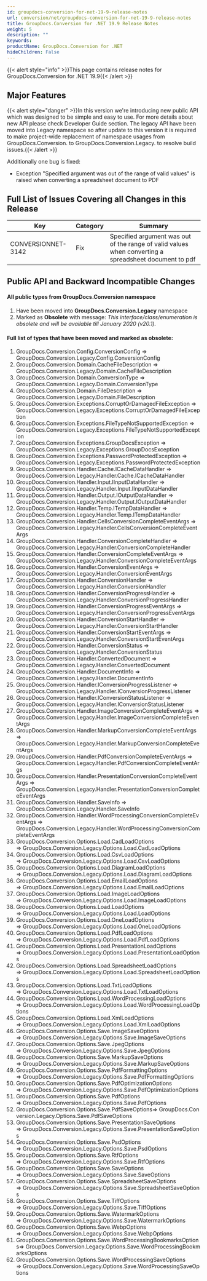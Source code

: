 ```yaml
---
id: groupdocs-conversion-for-net-19-9-release-notes
url: conversion/net/groupdocs-conversion-for-net-19-9-release-notes
title: GroupDocs.Conversion for .NET 19.9 Release Notes
weight: 5
description: ""
keywords: 
productName: GroupDocs.Conversion for .NET
hideChildren: False
---
```

{{< alert style="info" >}}This page contains release notes for GroupDocs.Conversion for .NET 19.9{{< /alert >}}

## Major Features

{{< alert style="danger" >}}In this version we're introducing new public API which was designed to be simple and easy to use. For more details about new API please check Developer Guide section. The legacy API have been moved into Legacy namespace so after update to this version it is required to make project-wide replacement of namespace usages from GroupDocs.Conversion. to GroupDocs.Conversion.Legacy. to resolve build issues.{{< /alert >}}

Additionally one bug is fixed: 

*   Exception "Specified argument was out of the range of valid values" is raised when converting a spreadsheet document to PDF
    

## Full List of Issues Covering all Changes in this Release

| Key |Category | Summary | 
| --- | --- | --- |
| CONVERSIONNET-3142 | Fix | Specified argument was out of the range of valid values when converting a spreadsheet document to pdf |

## Public API and Backward Incompatible Changes

#### All public types from GroupDocs.Conversion namespace 

1.  Have been moved into **GroupDocs.Conversion.Legacy** namespace
2.  Marked as **Obsolete** with message: *This interface/class/enumeration is obsolete and will be available till January 2020 (v20.1).*

#### Full list of types that have been moved and marked as obsolete:

1.  GroupDocs.Conversion.Config.ConversionConfig => GroupDocs.Conversion.Legacy.Config.ConversionConfig
2.  GroupDocs.Conversion.Domain.CacheFileDescription => GroupDocs.Conversion.Legacy.Domain.CacheFileDescription
3.  GroupDocs.Conversion.Domain.ConversionType => GroupDocs.Conversion.Legacy.Domain.ConversionType
4.  GroupDocs.Conversion.Domain.FileDescription => GroupDocs.Conversion.Legacy.Domain.FileDescription
5.  GroupDocs.Conversion.Exceptions.CorruptOrDamagedFileException => GroupDocs.Conversion.Legacy.Exceptions.CorruptOrDamagedFileException
6.  GroupDocs.Conversion.Exceptions.FileTypeNotSupportedException => GroupDocs.Conversion.Legacy.Exceptions.FileTypeNotSupportedException
7.  GroupDocs.Conversion.Exceptions.GroupDocsException => GroupDocs.Conversion.Legacy.Exceptions.GroupDocsException
8.  GroupDocs.Conversion.Exceptions.PasswordProtectedException => GroupDocs.Conversion.Legacy.Exceptions.PasswordProtectedException
9.  GroupDocs.Conversion.Handler.Cache.ICacheDataHandler => GroupDocs.Conversion.Legacy.Handler.Cache.ICacheDataHandler
10.  GroupDocs.Conversion.Handler.Input.IInputDataHandler => GroupDocs.Conversion.Legacy.Handler.Input.IInputDataHandler
11.  GroupDocs.Conversion.Handler.Output.IOutputDataHandler => GroupDocs.Conversion.Legacy.Handler.Output.IOutputDataHandler
12.  GroupDocs.Conversion.Handler.Temp.ITempDataHandler => GroupDocs.Conversion.Legacy.Handler.Temp.ITempDataHandler
13.  GroupDocs.Conversion.Handler.CellsConversionCompleteEventArgs => GroupDocs.Conversion.Legacy.Handler.CellsConversionCompleteEventArgs
14.  GroupDocs.Conversion.Handler.ConversionCompleteHandler => GroupDocs.Conversion.Legacy.Handler.ConversionCompleteHandler
15.  GroupDocs.Conversion.Handler.ConversionCompleteEventArgs => GroupDocs.Conversion.Legacy.Handler.ConversionCompleteEventArgs
16.  GroupDocs.Conversion.Handler.ConversionEventArgs => GroupDocs.Conversion.Legacy.Handler.ConversionEventArgs
17.  GroupDocs.Conversion.Handler.ConversionHandler => GroupDocs.Conversion.Legacy.Handler.ConversionHandler
18.  GroupDocs.Conversion.Handler.ConversionProgressHandler => GroupDocs.Conversion.Legacy.Handler.ConversionProgressHandler
19.  GroupDocs.Conversion.Handler.ConversionProgressEventArgs => GroupDocs.Conversion.Legacy.Handler.ConversionProgressEventArgs
20.  GroupDocs.Conversion.Handler.ConversionStartHandler => GroupDocs.Conversion.Legacy.Handler.ConversionStartHandler
21.  GroupDocs.Conversion.Handler.ConversionStartEventArgs => GroupDocs.Conversion.Legacy.Handler.ConversionStartEventArgs
22.  GroupDocs.Conversion.Handler.ConversionStatus => GroupDocs.Conversion.Legacy.Handler.ConversionStatus
23.  GroupDocs.Conversion.Handler.ConvertedDocument => GroupDocs.Conversion.Legacy.Handler.ConvertedDocument
24.  GroupDocs.Conversion.Handler.DocumentInfo => GroupDocs.Conversion.Legacy.Handler.DocumentInfo
25.  GroupDocs.Conversion.Handler.IConversionProgressListener => GroupDocs.Conversion.Legacy.Handler.IConversionProgressListener
26.  GroupDocs.Conversion.Handler.IConversionStatusListener => GroupDocs.Conversion.Legacy.Handler.IConversionStatusListener
27.  GroupDocs.Conversion.Handler.ImageConversionCompleteEventArgs => GroupDocs.Conversion.Legacy.Handler.ImageConversionCompleteEventArgs
28.  GroupDocs.Conversion.Handler.MarkupConversionCompleteEventArgs => GroupDocs.Conversion.Legacy.Handler.MarkupConversionCompleteEventArgs
29.  GroupDocs.Conversion.Handler.PdfConversionCompleteEventArgs => GroupDocs.Conversion.Legacy.Handler.PdfConversionCompleteEventArgs
30.  GroupDocs.Conversion.Handler.PresentationConversionCompleteEventArgs => GroupDocs.Conversion.Legacy.Handler.PresentationConversionCompleteEventArgs
31.  GroupDocs.Conversion.Handler.SaveInfo => GroupDocs.Conversion.Legacy.Handler.SaveInfo
32.  GroupDocs.Conversion.Handler.WordProcessingConversionCompleteEventArgs => GroupDocs.Conversion.Legacy.Handler.WordProcessingConversionCompleteEventArgs
33.  GroupDocs.Conversion.Options.Load.CadLoadOptions => GroupDocs.Conversion.Legacy.Options.Load.CadLoadOptions
34.  GroupDocs.Conversion.Options.Load.CsvLoadOptions => GroupDocs.Conversion.Legacy.Options.Load.CsvLoadOptions
35.  GroupDocs.Conversion.Options.Load.DiagramLoadOptions => GroupDocs.Conversion.Legacy.Options.Load.DiagramLoadOptions
36.  GroupDocs.Conversion.Options.Load.EmailLoadOptions => GroupDocs.Conversion.Legacy.Options.Load.EmailLoadOptions
37.  GroupDocs.Conversion.Options.Load.ImageLoadOptions => GroupDocs.Conversion.Legacy.Options.Load.ImageLoadOptions
38.  GroupDocs.Conversion.Options.Load.LoadOptions => GroupDocs.Conversion.Legacy.Options.Load.LoadOptions
39.  GroupDocs.Conversion.Options.Load.OneLoadOptions => GroupDocs.Conversion.Legacy.Options.Load.OneLoadOptions
40.  GroupDocs.Conversion.Options.Load.PdfLoadOptions => GroupDocs.Conversion.Legacy.Options.Load.PdfLoadOptions
41.  GroupDocs.Conversion.Options.Load.PresentationLoadOptions => GroupDocs.Conversion.Legacy.Options.Load.PresentationLoadOptions
42.  GroupDocs.Conversion.Options.Load.SpreadsheetLoadOptions => GroupDocs.Conversion.Legacy.Options.Load.SpreadsheetLoadOptions
43.  GroupDocs.Conversion.Options.Load.TxtLoadOptions => GroupDocs.Conversion.Legacy.Options.Load.TxtLoadOptions
44.  GroupDocs.Conversion.Options.Load.WordProcessingLoadOptions => GroupDocs.Conversion.Legacy.Options.Load.WordProcessingLoadOptions
45.  GroupDocs.Conversion.Options.Load.XmlLoadOptions => GroupDocs.Conversion.Legacy.Options.Load.XmlLoadOptions
46.  GroupDocs.Conversion.Options.Save.ImageSaveOptions => GroupDocs.Conversion.Legacy.Options.Save.ImageSaveOptions
47.  GroupDocs.Conversion.Options.Save.JpegOptions => GroupDocs.Conversion.Legacy.Options.Save.JpegOptions
48.  GroupDocs.Conversion.Options.Save.MarkupSaveOptions => GroupDocs.Conversion.Legacy.Options.Save.MarkupSaveOptions
49.  GroupDocs.Conversion.Options.Save.PdfFormattingOptions => GroupDocs.Conversion.Legacy.Options.Save.PdfFormattingOptions
50.  GroupDocs.Conversion.Options.Save.PdfOptimizationOptions => GroupDocs.Conversion.Legacy.Options.Save.PdfOptimizationOptions
51.  GroupDocs.Conversion.Options.Save.PdfOptions => GroupDocs.Conversion.Legacy.Options.Save.PdfOptions
52.  GroupDocs.Conversion.Options.Save.PdfSaveOptions=> GroupDocs.Conversion.Legacy.Options.Save.PdfSaveOptions
53.  GroupDocs.Conversion.Options.Save.PresentationSaveOptions => GroupDocs.Conversion.Legacy.Options.Save.PresentationSaveOptions
54.  GroupDocs.Conversion.Options.Save.PsdOptions => GroupDocs.Conversion.Legacy.Options.Save.PsdOptions
55.  GroupDocs.Conversion.Options.Save.RtfOptions => GroupDocs.Conversion.Legacy.Options.Save.RtfOptions
56.  GroupDocs.Conversion.Options.Save.SaveOptions => GroupDocs.Conversion.Legacy.Options.Save.SaveOptions
57.  GroupDocs.Conversion.Options.Save.SpreadsheetSaveOptions => GroupDocs.Conversion.Legacy.Options.Save.SpreadsheetSaveOptions
58.  GroupDocs.Conversion.Options.Save.TiffOptions => GroupDocs.Conversion.Legacy.Options.Save.TiffOptions
59.  GroupDocs.Conversion.Options.Save.WatermarkOptions => GroupDocs.Conversion.Legacy.Options.Save.WatermarkOptions
60.  GroupDocs.Conversion.Options.Save.WebpOptions => GroupDocs.Conversion.Legacy.Options.Save.WebpOptions
61.  GroupDocs.Conversion.Options.Save.WordProcessingBookmarksOptions=> GroupDocs.Conversion.Legacy.Options.Save.WordProcessingBookmarksOptions
62.  GroupDocs.Conversion.Options.Save.WordProcessingSaveOptions => GroupDocs.Conversion.Legacy.Options.Save.WordProcessingSaveOptions
